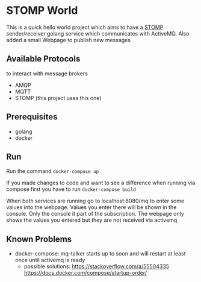 # STOMP World
This is a quick hello world project which aims to have a [STOMP](https://stomp.github.io/index.html) sender/receiver golang service which communicates with ActiveMQ. Also added a small Webpage to publish new messages

## Available Protocols 

to interact with message brokers

* AMQP
* MQTT
* STOMP (this project uses this one)

##  Prerequisites

* golang
* docker

## Run

Run the command
`docker-compose up`

If you made changes to code and want to see a difference when running via compose first you have to run
`docker-compose build`

When both services are running go to localhost:8080/mq to enter some values into the webpage. Values you enter there will be shown in the console. Only the console it part of the subscription. The webpage only shows the values you entered but they are not received via activemq

## Known Problems

* docker-compose: mq-talker starts up to soon and will restart at least once until activemq is ready
    * possible solutions: 
    https://stackoverflow.com/a/55504335 https://docs.docker.com/compose/startup-order/

